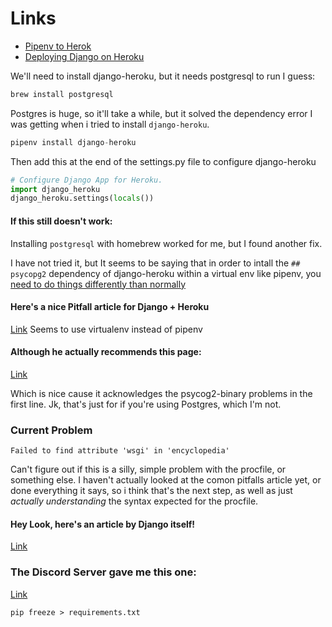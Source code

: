 # Links
- [Pipenv to Herok](https://towardsdatascience.com/pipenv-to-heroku-easy-app-deployment-1c60b0e50996)
- [Deploying Django on Heroku](https://devcenter.heroku.com/articles/deploying-python)

We'll need to install django-heroku, but it needs postgresql to run I guess:
```python
brew install postgresql
```

Postgres is huge, so it'll take a while, but it solved the dependency error I was getting when i tried to install `django-heroku`.

```python
pipenv install django-heroku
```

Then add this at the end of the settings.py file to configure django-heroku

```python
# Configure Django App for Heroku.
import django_heroku
django_heroku.settings(locals())
```


#### If this still doesn't work:
Installing `postgresql` with homebrew worked for me, but I found another fix.

I have not tried it, but It seems to be saying that in order to intall the `## psycopg2` dependency of django-heroku within a virtual env like pipenv, you[ need to do things differently than normally](http://web.archive.org/web/20140615091953/http://goshawknest.wordpress.com/2011/02/16/how-to-install-psycopg2-under-virtualenv/)


#### Here's a nice Pitfall article for Django + Heroku
[Link](https://bennettgarner.medium.com/deploying-django-to-heroku-procfile-static-root-other-pitfalls-e7ab8b2ba33b)
Seems to use virtualenv instead of pipenv

#### Although he actually recommends this page:
[Link](https://devcenter.heroku.com/articles/heroku-postgresql#connecting-in-python)

Which is nice cause it acknowledges the psycog2-binary problems in the first line. Jk, that's just for if you're using Postgres, which I'm not.


### Current Problem
`Failed to find attribute 'wsgi' in 'encyclopedia'`

Can't figure out if this is a silly, simple problem with the procfile, or something else. I haven't actually looked at the comon pitfalls article yet, or done everything it says, so i think that's the next step, as well as just *actually understanding* the syntax expected for the procfile.


#### Hey Look, here's an article by Django itself!
[Link](https://docs.djangoproject.com/en/3.2/howto/deployment/wsgi/gunicorn/)


### The Discord Server gave me this one:
[Link](https://medium.com/@johnmontgomery2003/uploading-django-apps-to-heroku-3bb597c0628a)



`pip freeze > requirements.txt`